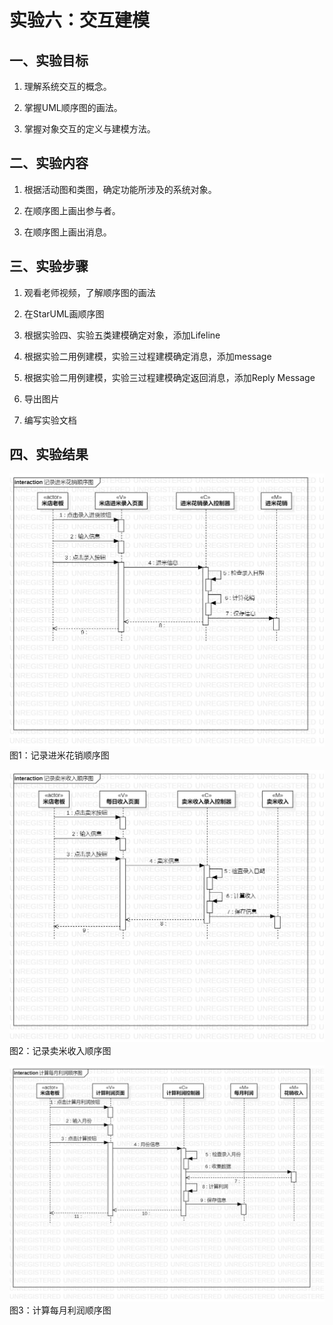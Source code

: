 # 实验六：交互建模

## 一、实验目标

1. 理解系统交互的概念。 

2. 掌握UML顺序图的画法。 

3. 掌握对象交互的定义与建模方法。 

## 二、实验内容

1. 根据活动图和类图，确定功能所涉及的系统对象。  

2. 在顺序图上画出参与者。  

3. 在顺序图上画出消息。 

## 三、实验步骤

1. 观看老师视频，了解顺序图的画法

2. 在StarUML画顺序图  

3. 根据实验四、实验五类建模确定对象，添加Lifeline  

3. 根据实验二用例建模，实验三过程建模确定消息，添加message  

4. 根据实验二用例建模，实验三过程建模确定返回消息，添加Reply Message  

5. 导出图片

6. 编写实验文档

## 四、实验结果

![记录进米花销顺序图](./Lab6_1.jpg)  
图1：记录进米花销顺序图

![记录卖米收入顺序图](./Lab6_2.jpg)  
图2：记录卖米收入顺序图 

![计算每月利润顺序图](./Lab6_3.jpg)  
图3：计算每月利润顺序图
